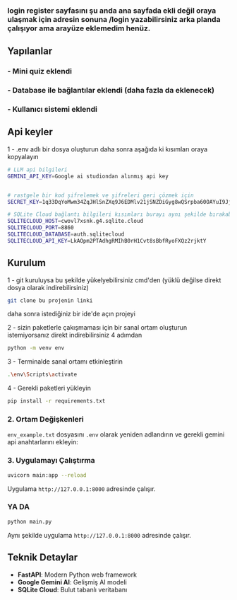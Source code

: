 ### login register sayfasını şu anda ana sayfada ekli değil oraya ulaşmak için adresin sonuna /login yazabilirsiniz arka planda çalışıyor ama arayüze eklemedim henüz.


## Yapılanlar 

### - Mini quiz eklendi
### - Database ile bağlantılar eklendi (daha fazla da eklenecek)
### - Kullanıcı sistemi eklendi

## Api keyler

1 - .env adlı bir dosya oluşturun daha sonra aşağıda ki kısımları oraya kopyalayın 

```bash
# LLM api bilgileri
GEMINI_API_KEY=Google ai studiondan alınmış api key


# rastgele bir kod şifrelemek ve şifreleri geri çözmek için 
SECRET_KEY=1q33DqYoMwm34ZqJHlSnZXq9J6EDMlv21jSNZDiGyg8wQSrpba60OAYuI9JjyzB3XJQjqegOe4QgF5G8V36R3

# SQLite Cloud bağlantı bilgileri kısımları burayı aynı şekilde bırakabilirsiniz
SQLITECLOUD_HOST=cwovl7xsnk.g4.sqlite.cloud
SQLITECLOUD_PORT=8860
SQLITECLOUD_DATABASE=auth.sqlitecloud
SQLITECLOUD_API_KEY=LkAOpm2PTAdhgRMIhB0rH1Cvt8sBbfRyoFXQz2rjktY
```



## Kurulum
1 - git kuruluysa bu şekilde yükelyebilirsiniz cmd'den (yüklü değilse direkt dosya olarak indirebilirsiniz) 
```bash
git clone bu projenin linki
```
daha sonra istediğiniz bir ide'de açın projeyi


2 - sizin paketlerle çakışmaması için bir sanal ortam oluşturun istemiyorsanız direkt indirebilirsiniz 4 adımdan
```bash
python -m venv env
```

3 - Terminalde sanal ortamı etkinleştirin 

```bash
.\env\Scripts\activate

```


4 - Gerekli paketleri yükleyin 
```bash
pip install -r requirements.txt
```



### 2. Ortam Değişkenleri
`env_example.txt` dosyasını `.env` olarak yeniden adlandırın ve gerekli gemini api  anahtarlarını ekleyin:



### 3. Uygulamayı Çalıştırma

```bash
uvicorn main:app --reload
```

Uygulama `http://127.0.0.1:8000` adresinde çalışır.


### YA DA

```bash
python main.py
```
Aynı şekilde uygulama `http://127.0.0.1:8000` adresinde çalışır.
## Teknik Detaylar

- **FastAPI**: Modern Python web framework
- **Google Gemini AI**: Gelişmiş AI modeli
- **SQLite Cloud**: Bulut tabanlı veritabanı





